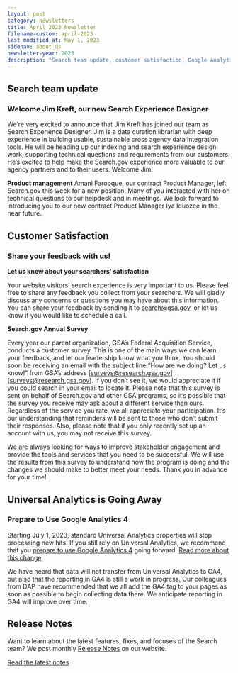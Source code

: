 ```yaml
---
layout: post
category: newsletters
title: April 2023 Newsletter
filename-custom: april-2023
last_modified_at: May 1, 2023
sidenav: about_us
newsletter-year: 2023
description: "Search team update, customer satisfaction, Google Analytics 4, release notes."
---
```

## Search team update

### Welcome Jim Kreft, our new Search Experience Designer

We’re very excited to announce that Jim Kreft has joined our team as Search Experience Designer. Jim is a data curation librarian with deep experience in building usable, sustainable cross agency data integration tools. He will be heading up our indexing and search experience design work, supporting technical questions and requirements from our customers. He’s excited to help make the Search.gov experience more valuable to our agency partners and to their users. Welcome Jim!

**Product management**
Amani Farooque, our contract Product Manager, left Search.gov this week for a new position. Many of you interacted with her on technical questions to our helpdesk and in meetings. We look forward to introducing you to our new contract Product Manager Iya Iduozee in the near future.


## Customer Satisfaction
### Share your feedback with us!

**Let us know about your searchers’ satisfaction**

Your website visitors’ search experience is very important to us. Please feel free to share any feedback you collect from your searchers. We will gladly discuss any concerns or questions you may have about this information. You can share your feedback by sending it to [search@gsa.gov](search@gsa.gov), or let us know if you would like to schedule a call.


**Search.gov Annual Survey**

Every year our parent organization, GSA’s Federal Acquisition Service, conducts a customer survey. This is one of the main ways we can learn your feedback, and let our leadership know what you think. You should soon be receiving an email with the subject line “How are we doing? Let us know!” from GSA’s address [surveys@research.gsa.gov] (surveys@research.gsa.gov). If you don’t see it, we would appreciate it if you could search in your email to locate it.
Please note that this survey is sent on behalf of Search.gov and other GSA programs, so it’s possible that the survey you receive may ask about a different service than ours. Regardless of the service you rate, we all appreciate your participation. It’s our understanding that reminders will be sent to those who don’t submit their responses. Also, please note that if you only recently set up an account with us, you may not receive this survey.

We are always looking for ways to improve stakeholder engagement and provide the tools and services that you need to be successful. We will use the results from this survey to understand how the program is doing and the changes we should make to better meet your needs. Thank you in advance for your time!


## Universal Analytics is Going Away
### Prepare to Use Google Analytics 4

Starting July 1, 2023, standard Universal Analytics properties will stop processing new hits. If you still rely on Universal Analytics, we recommend that you [prepare to use Google Analytics 4](https://support.google.com/analytics/answer/10759417) going forward. [Read more about this change](https://support.google.com/analytics/answer/11583528?hl=en).

We have heard that data will not transfer from Universal Analytics to GA4, but also that the reporting in GA4 is still a work in progress. Our colleagues from DAP have recommended that we all add the GA4 tag to your pages as soon as possible to begin collecting data there. We anticipate reporting in GA4 will improve over time.


## Release Notes

Want to learn about the latest features, fixes, and focuses of the Search team? We post monthly [Release Notes]({{site.baseurl}}/about/updates/releases) on our website.

[Read the latest notes](https://search.gov/about/updates/releases/march-2023.html)
